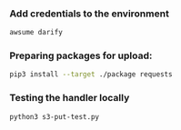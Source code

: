 
### Add credentials to the environment
```bash
awsume darify
```

### Preparing packages for upload:
```bash
pip3 install --target ./package requests
```

### Testing the handler locally
```bash
python3 s3-put-test.py
```